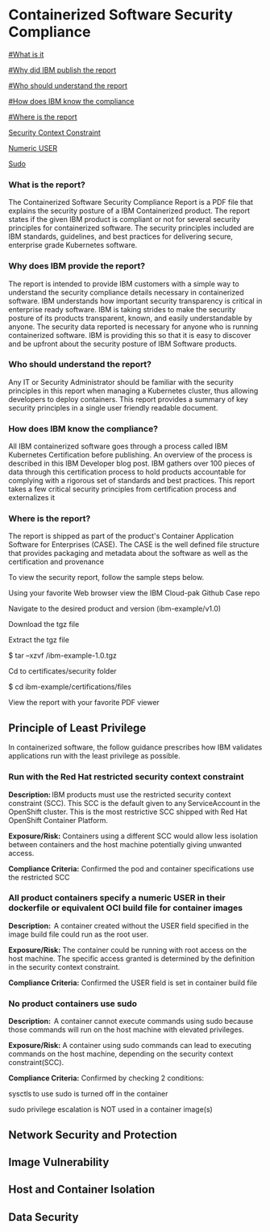 # Containerized Software Security Compliance

[#What is it](#what-is-the-report)

[#Why did IBM publish the report](#why-does-ibm-provide-the-report)

[#Who should understand the report](#who-should-understand-the-report)

[#How does IBM know the compliance](#how-does-ibm-know-the-compliance)

[#Where is the report](#where-is-the-report)

[Security Context Constraint](#run-with-the-red-hat-restricted-security-context-constraint) 

[Numeric USER](#all-product-containers-specify-a-numeric-user-in-their-dockerfile-or-equivalent-oci-build-file-for-container-images)

[Sudo](#no-product-containers-use-sudo)

### What is the report? 

The Containerized Software Security Compliance Report is a PDF file that explains the security posture of a IBM Containerized product. The report states if the given IBM product is compliant or not for several security principles for containerized software. The security principles included are IBM standards, guidelines, and best practices for delivering secure, enterprise grade Kubernetes software. 

### Why does IBM provide the report? 

The report is intended to provide IBM customers with a simple way to understand the security compliance details necessary in containerized software. IBM understands how important security transparency is critical in enterprise ready software. IBM is taking strides to make the security posture of its products transparent, known, and easily understandable by anyone. The security data reported is necessary for anyone who is running containerized software. IBM is providing this so that it is easy to discover and be upfront about the security posture of IBM Software products. 

### Who should understand the report? 

Any IT or Security Administrator should be familiar with the security principles in this report when managing a Kubernetes cluster, thus allowing developers to deploy containers. This report provides a summary of key security principles in a single user friendly readable document.   

### How does IBM know the compliance? 

All IBM containerized software goes through a process called IBM Kubernetes Certification before publishing. An overview of the process is described in this IBM Developer blog post. IBM gathers over 100 pieces of data through this certification process to hold products accountable for complying with a rigorous set of standards and best practices. This report takes a few critical security principles from certification process and externalizes it 

### Where is the report? 

The report is shipped as part of the product's Container Application Software for Enterprises (CASE). The CASE is the well defined file structure that provides packaging and metadata about the software as well as the certification and provenance 

To view the security report, follow the sample steps below. 

Using your favorite Web browser view the IBM Cloud-pak Github Case repo 

Navigate to the desired product and version (ibm-example/v1.0) 

Download the tgz file 

Extract the tgz file 

$ tar –xzvf <path to download>/ibm-example-1.0.tgz 

Cd to certificates/security folder 

$ cd ibm-example/certifications/files 

View the report with your favorite PDF viewer 

## Principle of Least Privilege
In containerized software, the follow guidance prescribes how IBM validates applications run with the least privilege as possible. 


### Run with the Red Hat restricted security context constraint

**Description:** IBM products must use the restricted security context constraint (SCC). This SCC is the default given to any ServiceAccount in the OpenShift cluster. This is the most restrictive SCC shipped with Red Hat OpenShift Container Platform.  

**Exposure/Risk:** Containers using a different SCC would allow less isolation between containers and the host machine potentially giving unwanted access.  

**Compliance Criteria:** Confirmed the pod and container specifications use the restricted SCC 

### All product containers specify a numeric USER in their dockerfile or equivalent OCI build file for container images

**Description:**  A container created without the USER field specified in the image build file could run as the root user. 

**Exposure/Risk:** The container could be running with root access on the host machine. The specific access granted is determined by the definition in the security context constraint.  

**Compliance Criteria:** Confirmed the USER field is set in container build file 

### No product containers use sudo 

**Description:**  A container cannot execute commands using sudo because those commands will run on the host machine with elevated privileges.  

**Exposure/Risk:** A container using sudo commands can lead to executing commands on the host machine, depending on the security context constraint(SCC).

**Compliance Criteria:** Confirmed by checking 2 conditions: 

sysctls to use sudo is turned off in the container 

 sudo privilege escalation is NOT used in a container image(s) 

 

## Network Security and Protection

## Image Vulnerability

## Host and Container Isolation

## Data Security
